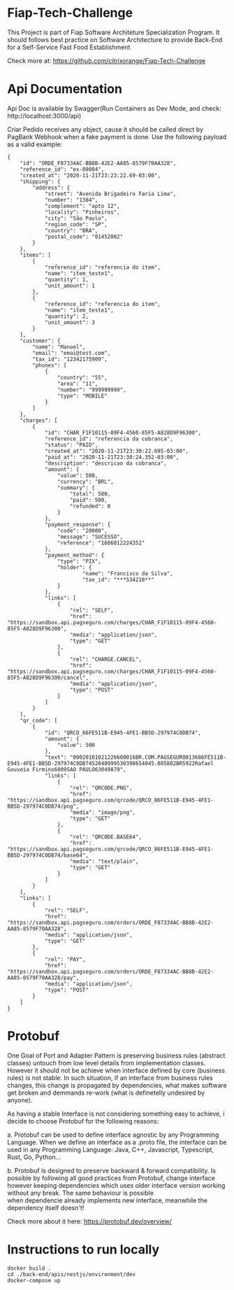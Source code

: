 # Fiap-Tech-Challenge

This Project is part of Fiap Software Architeture Specialization Program. It should follows best practice on Software Architecture to provide Back-End for a Self-Service Fast Food Establishment

Check more at: https://github.com/citrixorange/Fiap-Tech-Challenge

# Api Documentation

Api Doc is available by Swagger(Run Containers as Dev Mode, and check: http://localhost:3000/api)

Criar Pedido receives any object, cause it should be called direct by PagBank Webhook when a fake payment is done.
Use the following payload as a valid example:

```
{
    "id": "ORDE_F87334AC-BB8B-42E2-AA85-8579F70AA328",
    "reference_id": "ex-00004",
    "created_at": "2020-11-21T23:23:22.69-03:00",
    "shipping": {
        "address": {
            "street": "Avenida Brigadeiro Faria Lima",
            "number": "1384",
            "complement": "apto 12",
            "locality": "Pinheiros",
            "city": "São Paulo",
            "region_code": "SP",
            "country": "BRA",
            "postal_code": "01452002"
        }
    },
    "items": [
        {
            "reference_id": "referencia do item",
            "name": "item_teste1",
            "quantity": 1,
            "unit_amount": 1
        },
        {
            "reference_id": "referencia do item",
            "name": "item_teste1",
            "quantity": 2,
            "unit_amount": 3
        }
    ],
    "customer": {
        "name": "Manoel",
        "email": "emai@test.com",
        "tax_id": "12342175909",
        "phones": [
            {
                "country": "55",
                "area": "11",
                "number": "999999999",
                "type": "MOBILE"
            }
        ]
    },
    "charges": [
        {
            "id": "CHAR_F1F10115-09F4-4560-85F5-A828D9F96300",
            "reference_id": "referencia da cobranca",
            "status": "PAID",
            "created_at": "2020-11-21T23:30:22.695-03:00",
            "paid_at": "2020-11-21T23:30:24.352-03:00",
            "description": "descricao da cobranca",
            "amount": {
                "value": 500,
                "currency": "BRL",
                "summary": {
                    "total": 500,
                    "paid": 500,
                    "refunded": 0
                }
            },
            "payment_response": {
                "code": "20000",
                "message": "SUCESSO",
                "reference": "1606012224352"
            },
            "payment_method": {
                "type": "PIX",
                "holder": {
                        "name": "Francisco da Silva",
                        "tax_id": "***534218**"
                }
            },
            "links": [
                {
                    "rel": "SELF",
                    "href": "https://sandbox.api.pagseguro.com/charges/CHAR_F1F10115-09F4-4560-85F5-A828D9F96300",
                    "media": "application/json",
                    "type": "GET"
                },
                {
                    "rel": "CHARGE.CANCEL",
                    "href": "https://sandbox.api.pagseguro.com/charges/CHAR_F1F10115-09F4-4560-85F5-A828D9F96300/cancel",
                    "media": "application/json",
                    "type": "POST"
                }
            ]
        }
    ],
    "qr_code": [
        {
            "id": "QRCO_86FE511B-E945-4FE1-BB5D-297974C0DB74",
            "amount": {
                "value": 500
            },
            "text": "00020101021226600016BR.COM.PAGSEGURO013686FE511B-E945-4FE1-BB5D-297974C0DB7452048999530398654045.005802BR5922Rafael Gouveia Firmino6009SAO PAULO63049879",
            "links": [
                {
                    "rel": "QRCODE.PNG",
                    "href": "https://sandbox.api.pagseguro.com/qrcode/QRCO_86FE511B-E945-4FE1-BB5D-297974C0DB74/png",
                    "media": "image/png",
                    "type": "GET"
                },
                {
                    "rel": "QRCODE.BASE64",
                    "href": "https://sandbox.api.pagseguro.com/qrcode/QRCO_86FE511B-E945-4FE1-BB5D-297974C0DB74/base64",
                    "media": "text/plain",
                    "type": "GET"
                }
            ]
        }
    ],
    "links": [
        {
            "rel": "SELF",
            "href": "https://sandbox.api.pagseguro.com/orders/ORDE_F87334AC-BB8B-42E2-AA85-8579F70AA328",
            "media": "application/json",
            "type": "GET"
        },
        {
            "rel": "PAY",
            "href": "https://sandbox.api.pagseguro.com/orders/ORDE_F87334AC-BB8B-42E2-AA85-8579F70AA328/pay",
            "media": "application/json",
            "type": "POST"
        }
    ]
}
```

# Protobuf 

One Goal of Port and Adapter Pattern is preserving business rules (abstract classes) untouch from low level details from implementation classes.
However it should not be achieve when interface defined by core (business rules) is not stable. In such situation, if an interface from business rules changes, this change is propagated by dependencies, what makes software get broken and demmands re-work (what is definetelly undesired by anyone).

As having a stable Interface is not considering something easy to achieve, i decide to choose Protobuf for the following reasons:

a. Protobuf can be used to define interface agnostic by any Programming Language. When we define an interface as a .proto file, the interface can be
used in any Programming Language: Java, C++, Javascript, Typescript, Rust, Go, Python...

b. Protobuf is designed to preserve backward & forward compatibility. Is possible by following all good practices from Protobuf,
change interface however keeping dependencies which uses older interface version working without any break. The same behaviour is possible  
when dependencie already implements new interface, meanwhile the dependency itself doesn't!

Check more about it here: https://protobuf.dev/overview/

# Instructions to run locally

```
docker build .
cd ./back-end/apis/nestjs/environment/dev
docker-compose up
```
